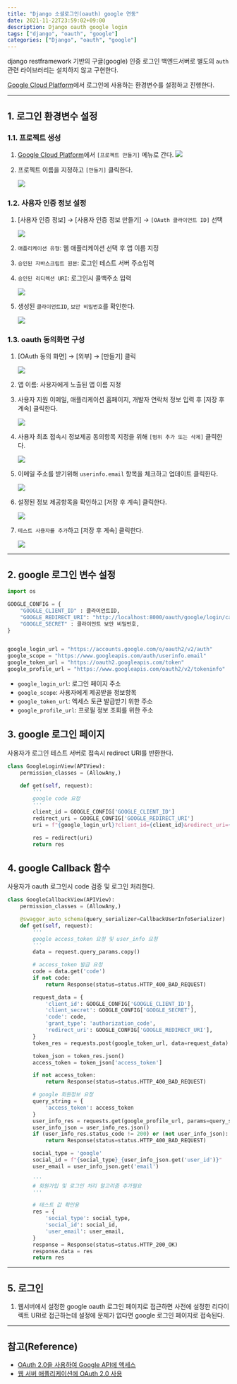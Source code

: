 ```yaml
---
title: "Django 소셜로그인(oauth) google 연동"
date: 2021-11-22T23:59:02+09:00
description: Django oauth google login
tags: ["django", "oauth", "google"]
categories: ["Django", "oauth", "google"]
---
```




django restframework 기반의 구글(google) 인증 로그인 백엔드서버로 별도의 `auth`관련 라이브러리는 설치하지 않고 구현한다.

[Google Cloud Platform](https://console.cloud.google.com/projectselector2/apis/dashboard)에서 로그인에 사용하는 환경변수를 설정하고 진행한다.


---

## 1. 로그인 환경변수 설정

### 1.1. 프로젝트 생성

1. [Google Cloud Platform](https://console.cloud.google.com/projectselector2/apis/dashboard?supportedpurview=project)에서 `[프로젝트 만들기]` 메뉴로 간다.
    ![](../images/django-oauth-google/oauth_google-1.png?raw=true)

2. 프로젝트 이름을 지정하고 `[만들기]` 클릭한다.

    ![](../images/django-oauth-google/oauth_google-2.png?raw=true)


### 1.2. 사용자 인증 정보 설정

1. [사용자 인증 정보] → [사용자 인증 정보 만들기] → `[OAuth 클라이언트 ID]` 선택

    ![](../images/django-oauth-google/oauth_google-3.png?raw=true)

2. `애플리케이션 유형`: 웹 애플리케이션 선택 후 앱 이름 지정
3. `승인된 자바스크립트 원본`: 로그인 테스트 서버 주소입력
4. `승인된 리디렉션 URI`: 로그인시 콜백주소 입력

    ![](../images/django-oauth-google/oauth_google-4.png?raw=true)

5. 생성된 `클라이언트ID`, `보안 비밀번호`를 확인한다.

    ![](../images/django-oauth-google/oauth_google-5.png?raw=true)


### 1.3. oauth 동의화면 구성

1. [OAuth 동의 화면] → [외부] → [만들기] 클릭

    ![](../images/django-oauth-google/oauth_google-6.png?raw=true)

2. 앱 이름: 사용자에게 노출된 앱 이름 지정
3. 사용자 지원 이메일, 애플리케이션 홈페이지, 개발자 연락처 정보 입력 후 [저장 후 계속] 클릭한다.

    ![](../images/django-oauth-google/oauth_google-7.png?raw=true)

4. 사용자 최초 접속시 정보제공 동의항목 지정을 위해 `[범위 추가 또는 삭제]` 클릭한다.

    ![](../images/django-oauth-google/oauth_google-8.png?raw=true)

5. 이메일 주소를 받기위해 `userinfo.email` 항목을 체크하고 업데이트 클릭한다.

    ![](../images/django-oauth-google/oauth_google-9.png?raw=true)

6. 설정된 정보 제공항목을 확인하고 [저장 후 계속] 클릭한다.

    ![](../images/django-oauth-google/oauth_google-10.png?raw=true)

7. `테스트 사용자를 추가`하고 [저장 후 계속] 클릭한다.    

    ![](../images/django-oauth-google/oauth_google-11.png?raw=true)


---

## 2. google 로그인 변수 설정

```python
import os

GOOGLE_CONFIG = {
    "GOOGLE_CLIENT_ID" : 클라이언트ID,
    "GOOGLE_REDIRECT_URI": "http://localhost:8000/oauth/google/login/callback/",
    "GOOGLE_SECRET" : 클라이언트 보안 비밀번호,
}


google_login_url = "https://accounts.google.com/o/oauth2/v2/auth"
google_scope = "https://www.googleapis.com/auth/userinfo.email"
google_token_url = "https://oauth2.googleapis.com/token"
google_profile_url = "https://www.googleapis.com/oauth2/v2/tokeninfo"
```

- `google_login_url`: 로그인 페이지 주소
- `google_scope`: 사용자에게 제공받을 정보항목
- `google_token_url`: 엑세스 토큰 발급받기 위한 주소
- `google_profile_url`: 프로필 정보 조회를 위한 주소


## 3. google 로그인 페이지

사용자가 로그인 테스트 서버로 접속시 redirect URI를 반환한다.


```python
class GoogleLoginView(APIView):
    permission_classes = (AllowAny,)

    def get(self, request):
        '''
        google code 요청
        '''
        client_id = GOOGLE_CONFIG['GOOGLE_CLIENT_ID']
        redirect_uri = GOOGLE_CONFIG['GOOGLE_REDIRECT_URI']
        uri = f"{google_login_url}?client_id={client_id}&redirect_uri={redirect_uri}&scope={google_scope}&response_type=code"

        res = redirect(uri)
        return res
```


## 4. google Callback 함수

사용자가 oauth 로그인시 code 검증 및 로그인 처리한다.

```python
class GoogleCallbackView(APIView):
    permission_classes = (AllowAny,)

    @swagger_auto_schema(query_serializer=CallbackUserInfoSerializer)
    def get(self, request):
        '''
        google access_token 요청 및 user_info 요청
        '''
        data = request.query_params.copy()

        # access_token 발급 요청
        code = data.get('code')
        if not code:
            return Response(status=status.HTTP_400_BAD_REQUEST)

        request_data = {
            'client_id': GOOGLE_CONFIG['GOOGLE_CLIENT_ID'],
            'client_secret': GOOGLE_CONFIG['GOOGLE_SECRET'],
            'code': code,
            'grant_type': 'authorization_code',
            'redirect_uri': GOOGLE_CONFIG['GOOGLE_REDIRECT_URI'],
        }
        token_res = requests.post(google_token_url, data=request_data)

        token_json = token_res.json()
        access_token = token_json['access_token']

        if not access_token:
            return Response(status=status.HTTP_400_BAD_REQUEST)

        # google 회원정보 요청
        query_string = {
            'access_token': access_token
        }
        user_info_res = requests.get(google_profile_url, params=query_string)
        user_info_json = user_info_res.json()
        if (user_info_res.status_code != 200) or (not user_info_json):
            return Response(status=status.HTTP_400_BAD_REQUEST)

        social_type = 'google'
        social_id = f"{social_type}_{user_info_json.get('user_id')}"
        user_email = user_info_json.get('email')

        '''
        # 회원가입 및 로그인 처리 알고리즘 추가필요
        '''

        # 테스트 값 확인용
        res = {
            'social_type': social_type,
            'social_id': social_id,
            'user_email': user_email,
        }
        response = Response(status=status.HTTP_200_OK)
        response.data = res
        return res
```

---

## 5. 로그인

1. 웹서버에서 설정한 google oauth 로그인 페이지로 접근하면 사전에 설정한 리다이렉트 URI로 접근하는데 설정에 문제가 없다면 google 로그인 페이지로 접속된다.


---

## 참고(Reference)

- [OAuth 2.0을 사용하여 Google API에 액세스](https://developers.google.com/identity/protocols/oauth2)
- [웹 서버 애플리케이션에 OAuth 2.0 사용](https://developers.google.com/identity/protocols/oauth2/web-server#python)